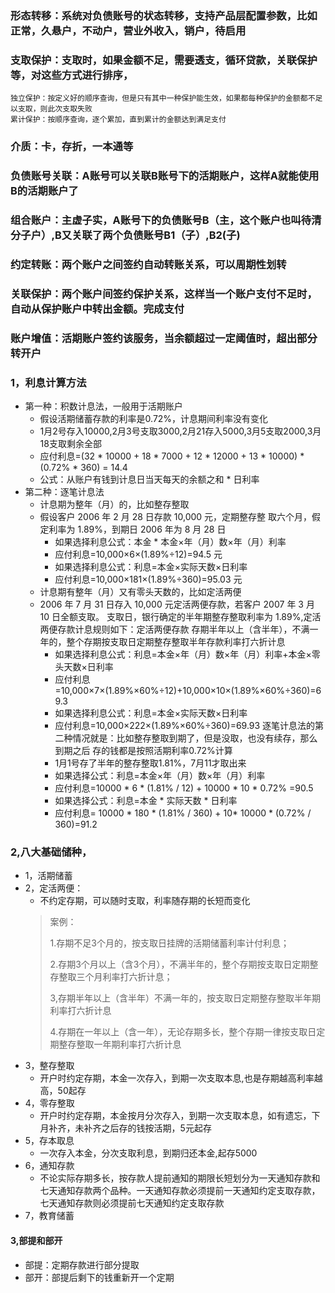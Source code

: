 ### 形态转移：系统对负债账号的状态转移，支持产品层配置参数，比如正常，久悬户，不动户，营业外收入，销户，待启用
### 支取保护：支取时，如果金额不足，需要透支，循环贷款，关联保护等，对这些方式进行排序，
    独立保护：按定义好的顺序查询，但是只有其中一种保护能生效，如果都每种保护的金额都不足以支取，则此次支取失败
    累计保护：按顺序查询，逐个累加，直到累计的金额达到满足支付
### 介质：卡，存折，一本通等
### 负债账号关联：A账号可以关联B账号下的活期账户，这样A就能使用B的活期账户了
### 组合账户：主虚子实，A账号下的负债账号B（主，这个账户也叫待清分子户）,B又关联了两个负债账号B1（子）,B2(子)
### 约定转账：两个账户之间签约自动转账关系，可以周期性划转
### 关联保护：两个账户间签约保护关系，这样当一个账户支付不足时，自动从保护账户中转出金额。完成支付
### 账户增值：活期账户签约该服务，当余额超过一定阈值时，超出部分转开户

### 1，利息计算方法
* 第一种：积数计息法，一般用于活期账户
    * 假设活期储蓄存款的利率是0.72%，计息期间利率没有变化
    * 1月2号存入10000,2月3号支取3000,2月21存入5000,3月5支取2000,3月18支取剩余全部
    * 应付利息=(32 * 10000 + 18 * 7000 + 12 * 12000 + 13 * 10000) * (0.72% * 360) = 14.4
    * 公式：从账户有钱到计息日当天每天的余额之和 * 日利率
* 第二种：逐笔计息法
    * 计息期为整年（月）的，比如整存整取
    * 假设客户 2006 年 2 月 28 日存款 10,000 元，定期整存整
      取六个月，假定利率为 1.89%，到期日 2006 年为 8 月 28 日
        * 如果选择利息公式：本金 * 本金×年（月）数×年（月）利率
        * 应付利息=10,000×6×(1.89%÷12)=94.5 元
        * 如果选择利息公式：利息=本金×实际天数×日利率
        * 应付利息=10,000×181×(1.89%÷360)=95.03 元
    * 计息期有整年（月）又有零头天数的，比如定活两便
    * 2006 年 7 月 31 日存入 10,000 元定活两便存款，若客户 2007 年 3 月 10 日全额支取。
      支取日，银行确定的半年期整存整取利率为 1.89%,定活两便存款计息规则如下：定活两便存款
      存期半年以上（含半年），不满一年的，整个存期按支取日定期整存整取半年存款利率打六折计息
        * 如果选择利息公式：利息=本金×年（月）数×年（月）利率+本金×零头天数×日利率
        * 应付利息=10,000×7×(1.89%×60%÷12)+10,000×10×(1.89%×60%÷360)=69.3
        * 如果选择利息公式：利息=本金×实际天数×日利率
        * 应付利息=10,000×222×(1.89%×60%÷360)=69.93
          逐笔计息法的第二种情况就是：比如整存整取到期了，但是没取，也没有续存，那么到期之后
          存的钱都是按照活期利率0.72%计算
        * 1月1号存了半年的整存整取1.81%，7月11才取出来
        * 如果选择公式：利息=本金×年（月）数×年（月）利率
        * 应付利息=10000 * 6 * (1.81% / 12) + 10000 * 10 * 0.72% =90.5
        * 如果选择公式：利息=本金 * 实际天数 * 日利率
        * 应付利息= 10000 * 180 * (1.81% / 360) + 10* 10000 * (0.72% / 360)=91.2
### 2,八大基础储种，
* 1，活期储蓄
* 2，定活两便：
    * 不约定存期，可以随时支取，利率随存期的长短而变化
  > 案例：
  >
  > 1.存期不足3个月的，按支取日挂牌的活期储蓄利率计付利息；
  >
  > 2.存期3个月以上（含3个月），不满半年的，整个存期按支取日定期整存整取三个月利率打六折计息；
  >
  > 3,存期半年以上（含半年）不满一年的，按支取日定期整存整取半年期利率打六折计息
  >
  > 4.存期在一年以上（含一年），无论存期多长，整个存期一律按支取日定期整存整取一年期利率打六折计息
* 3，整存整取
    * 开户时约定存期，本金一次存入，到期一次支取本息,也是存期越高利率越高，50起存
* 4，零存整取
    * 开户时约定存期，本金按月分次存入，到期一次支取本息，如有遗忘，下月补齐，未补齐之后存的钱按活期，5元起存
* 5，存本取息
    * 一次存入本金，分次支取利息，到期归还本金,起存5000
* 6，通知存款
    * 不论实际存期多长，按存款人提前通知的期限长短划分为一天通知存款和七天通知存款两个品种。一天通知存款必须提前一天通知约定支取存款，七天通知存款则必须提前七天通知约定支取存款
* 7，教育储蓄
#### 3,部提和部开
* 部提：定期存款进行部分提取
* 部开：部提后剩下的钱重新开一个定期
